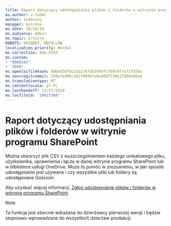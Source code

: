 ```yaml
---
title: Raport dotyczący udostępniania plików i folderów w witrynie programu SharePoint
ms.author: v-todmc
author: todmccoy
manager: mnirkhe
ms.date: 10/16/19
ms.audience: Admin
ms.topic: article
ROBOTS: NOINDEX, NOFOLLOW
localization_priority: Normal
ms.collection: Adm_O365
ms.custom:
- "9000192"
- "3049"
ms.openlocfilehash: 8dbad3df0c53a1167d5399efcfd9c0f7a71f928a
ms.sourcegitcommit: 358e7ed05c262f909bfa9ed0df730e1fd89266b8
ms.translationtype: MT
ms.contentlocale: pl-PL
ms.lasthandoff: 11/27/2019
ms.locfileid: "39627368"
---
```

# <a name="report-on-file-and-folder-sharing-in-a-sharepoint-site"></a>Raport dotyczący udostępniania plików i folderów w witrynie programu SharePoint

Można utworzyć plik CSV z wyszczególnieniem każdego unikatowego pliku, użytkownika, uprawnienia i łącza w danej witrynie programu SharePoint lub w bibliotece usługi OneDrive. Może to pomóc w zrozumieniu, w jaki sposób udostępnianie jest używane i czy wszystkie pliki lub foldery są udostępniane Gościom.

Aby uzyskać więcej informacji, [Zgłoś udostępnianie plików i folderów w witrynie programu SharePoint](https://docs.microsoft.com/sharepoint/sharing-reports).

> [!NOTE]
> Ta funkcja jest obecnie wdrażana do dzierżawcy pierwszej wersji i będzie stopniowo wprowadzane do wszystkich dzierżaw produkcji.